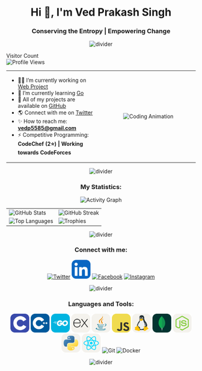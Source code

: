 <h1 align="center">Hi 👋, I'm Ved Prakash Singh</h1>
<h3 align="center">Conserving the Entropy | Empowering Change</h3>

<!-- Horizontal Divider (Gradient) -->
<p align="center">
  <img src="https://user-images.githubusercontent.com/73097560/115834477-dbab4500-a447-11eb-908a-139a6edaec5c.gif" alt="divider">
</p>

<!-- Visitor Counter -->
<p align="center">
  <div>Visitor Count</div>
  <div>
    <img src="https://komarev.com/ghpvc/?username=antiquark007&label=Profile+views&style=flat&color=blueviolet" alt="Profile Views">
  </div>
</p>

<!-- Introduction Section -->
<table align="center">
<tr>
<td width="50%" valign="top">

- 👷‍♂️ I’m currently working on [Web Project](https://github.com/antiquark007/Hackathon-Esummit.git)  
- 💙 I’m currently learning [Go](https://go.dev/doc/)  
- 💯 All of my projects are available on [GitHub](https://github.com/antiquark007?tab=repositories)  
- 🌎 Connect with me on [Twitter](https://x.com/antiquark007)  
- ✨ How to reach me: **vedp5585@gmail.com**  
- ⚡ Competitive Programming: **CodeChef (2⭐) | Working towards CodeForces**  

</td>
<td width="50%" align="center">
  <img src="https://github.com/antiquark007/bmi_calc/blob/main/61c36e236bdcc77ab100077492bcea1b.gif" alt="Coding Animation" width="450">
</td>
</tr>
</table>

<!-- Horizontal Divider (Gradient) -->
<p align="center">
  <img src="https://user-images.githubusercontent.com/73097560/115834477-dbab4500-a447-11eb-908a-139a6edaec5c.gif" alt="divider">
</p>

<!-- Statistics Section -->
<h3 align="center">My Statistics:</h3>

<p align="center">
  <img src="https://github-readme-activity-graph.vercel.app/graph?username=antiquark007&custom_title=Ved%20Prakash%20Singh's%20GitHub%20Activity%20Graph&bg_color=none&color=7F3FBF&line=7F3FBF&point=7F3FBF&area_color=FFFFFF&title_color=FFFFFF&area=true" alt="Activity Graph">
</p>

<table align="center">
<tr>
  <td>
    <img src="https://github-readme-stats.vercel.app/api?username=antiquark007&show_icons=true&theme=transparent" alt="GitHub Stats">
  </td>
  <td>
    <img src="https://github-readme-streak-stats.herokuapp.com/?user=antiquark007&theme=transparent" alt="GitHub Streak">
  </td>
</tr>
<tr>
  <td>
    <img src="https://github-readme-stats.vercel.app/api/top-langs/?username=antiquark007&theme=transparent" alt="Top Languages">
  </td>
  <td>
    <img src="https://github-profile-trophy.vercel.app/?username=antiquark007&theme=tokyonight&row=2&no-bg=true&column=9&margin-w=15&margin-h=15" alt="Trophies">
  </td>
</tr>
</table>

<!-- Horizontal Divider (Gradient) -->
<p align="center">
  <img src="https://user-images.githubusercontent.com/73097560/115834477-dbab4500-a447-11eb-908a-139a6edaec5c.gif" alt="divider">
</p>

<!-- Connect Section -->
<h3 align="center">Connect with me:</h3>
<p align="center">
  <a href="https://x.com/antiquark007" target="_blank"><img src="https://cdn-icons-png.flaticon.com/128/5969/5969020.png" alt="Twitter" height="50" width="50"></a>
  <a href="https://linkedin.com/in/antiquark007" target="_blank"><img src="https://github.com/tandpfun/skill-icons/blob/main/icons/LinkedIn.svg" alt="LinkedIn" height="50" width="50"></a>
  <a href="https://fb.com/antiquark007" target="_blank"><img src="https://raw.githubusercontent.com/rahuldkjain/github-profile-readme-generator/master/src/images/icons/Social/facebook.svg" alt="Facebook" height="50" width="50"></a>
  <a href="https://www.instagram.com/antiquark007/" target="_blank"><img src="https://www.edigitalagency.com.au/wp-content/uploads/new-Instagram-icon-png-full-colour.png" alt="Instagram" height="50" width="50"></a>
</p>

<!-- Horizontal Divider (Gradient) -->
<p align="center">
  <img src="https://user-images.githubusercontent.com/73097560/115834477-dbab4500-a447-11eb-908a-139a6edaec5c.gif" alt="divider">
</p>

<!-- Skills Section -->
<h3 align="center">Languages and Tools:</h3>
<p align="center">
  <img src="https://github.com/tandpfun/skill-icons/blob/main/icons/C.svg" alt="C" height="50" width="50">
  <img src="https://github.com/tandpfun/skill-icons/blob/main/icons/CPP.svg" alt="C++" height="50" width="50">
  <img src="https://github.com/tandpfun/skill-icons/blob/main/icons/GoLang.svg" alt="GoLang" height="50" width="50">
  <img src="https://github.com/tandpfun/skill-icons/blob/main/icons/ExpressJS-Light.svg" alt="ExpressJS" height="50" width="50">
  <img src="https://github.com/tandpfun/skill-icons/blob/main/icons/Java-Light.svg" alt="Java" height="50" width="50">
  <img src="https://github.com/tandpfun/skill-icons/blob/main/icons/JavaScript.svg" alt="JavaScript" height="50" width="50">
  <img src="https://github.com/tandpfun/skill-icons/blob/main/icons/Linux-Light.svg" alt="Linux" height="50" width="50">
  <img src="https://github.com/tandpfun/skill-icons/blob/main/icons/MongoDB.svg" alt="MongoDB" height="50" width="50">
  <img src="https://github.com/tandpfun/skill-icons/blob/main/icons/NodeJS-Light.svg" alt="NodeJS" height="50" width="50">
  <img src="https://github.com/tandpfun/skill-icons/blob/main/icons/Python-Light.svg" alt="Python" height="50" width="50">
  <img src="https://github.com/tandpfun/skill-icons/blob/main/icons/React-Light.svg" alt="React" height="50" width="50">
  <img src="https://skill-icons.dev/icons?i=git" alt="Git" height="50" width="50">
  <img src="https://skill-icons.dev/icons?i=docker" alt="Docker" height="50" width="50">
</p>

<!-- Horizontal Divider (Gradient) -->
<p align="center">
  <img src="https://user-images.githubusercontent.com/73097560/115834477-dbab4500-a447-11eb-908a-139a6edaec5c.gif" alt="divider">
</p>
